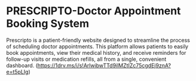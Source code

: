 # PRESCRIPTO-Doctor Appointment Booking System
Prescripto is a patient-friendly website designed to streamline the process of scheduling doctor appointments. This platform allows patients to easily book appointments, view their medical history, and receive reminders for follow-up visits or medication refills, all from a single, convenient dashboard.
(https://1drv.ms/i/s!ArlwibwTTd9ilMZtIZc75cgdEj9znA?e=t5pLIg)
